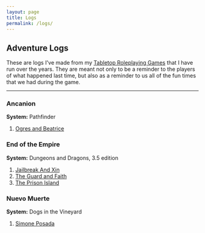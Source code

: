 ```yaml
---
layout: page
title: Logs
permalink: /logs/
---
```


## Adventure Logs

These are logs I\'ve made from my [Tabletop Roleplaying Games][1] that I
have run over the years. They are meant not only to be a reminder to the
players of what happened last time, but also as a reminder to us all of
the fun times that we had during the game.

* * *

### Ancanion

**System:** Pathfinder

1.  [Ogres and Beatrice](/logs/ancan-001/)


### End of the Empire

**System:** Dungeons and Dragons, 3.5 edition

1.  [Jailbreak And Xin](/logs/eote-001/)
2.  [The Guard and Faith](/logs/eote-002/)
3.  [The Prison Island](/logs/eote-003/)

### Nuevo Muerte

**System:** Dogs in the Vineyard

1.  [Simone Posada](/logs/muert-001/)



[1]: http://en.wikipedia.org/wiki/Tabletop_role-playing_game

